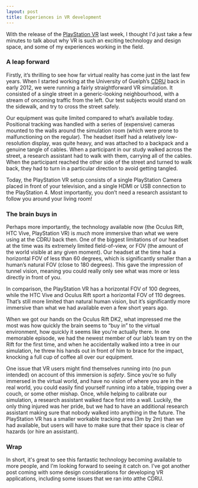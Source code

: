 ```yaml
---
layout: post
title: Experiences in VR development
---
```


With the release of the [PlayStation VR](https://www.playstation.com/en-ca/explore/playstation-vr/) last week, I thought I'd just take 
a few minutes to talk about why VR is such an exciting technology and design space, and some of my experiences working in the field.

### A leap forward

Firstly, it’s thrilling to see how far virtual reality has come just in the last few years. When I started working at the University of 
Guelph’s [CDRU](https://cdru.psychology.uoguelph.ca/cdru) back in early 2012, we were running a fairly straightforward VR simulation. It 
consisted of a single street in a generic-looking neighbourhood, with a stream of oncoming traffic from the left. Our test subjects would
stand on the sidewalk, and try to cross the street safely.

Our equipment was quite limited compared to what’s available today. Positional tracking was handled with a series of (expensive) cameras
mounted to the walls around the simulation room (which were prone to malfunctioning on the regular). The headset itself had a relatively 
low-resolution display, was quite heavy, and was attached to a backpack and a genuine tangle of cables. When a participant in our study 
walked across the street, a research assistant had to walk with them, carrying all of the cables. When the participant reached the other
side of the street and turned to walk back, they had to turn in a particular direction to avoid getting tangled.

Today, the PlayStation VR setup consists of a single PlayStation Camera placed in front of your television, and a single HDMI or USB connection 
to the PlayStation 4. Most importantly, you don’t need a research assistant to follow you around your living room!

### The brain buys in

Perhaps more importantly, the technology available now (the Oculus Rift, HTC Vive, PlayStation VR) is *much* more immersive than what we 
were using at the CDRU back then. One of the biggest limitations of our headset at the time was its extremely limited field-of-view, or FOV (the
amount of the world visible at any given moment). Our headset at the time had a horizontal FOV of less than 60 degrees, which is 
significantly smaller than a human’s natural FOV (close to 180 degrees). This gave the impression of tunnel vision, meaning you could 
really only see what was more or less directly in front of you.

In comparison, the PlayStation VR has a horizontal FOV of 100 degrees, while the HTC Vive and Oculus Rift sport a horizontal FOV of 110 
degrees. That’s still more limited than natural human vision, but it’s significantly more immersive than what we had available 
even a few short years ago.

When we got our hands on the Oculus Rift DK2, what impressed me the most was how quickly the brain seems to “buy in” to the virtual 
environment, how quickly it seems like you're actually there. In one memorable episode, we had the newest member of our lab’s team try 
on the Rift for the first time, and when he accidentally walked into a tree in our simulation, he threw his hands out in front of him
to brace for the impact, knocking a full cup of coffee all over our equipment.

One issue that VR users might find themselves running into (no pun intended) on account of this immersion is *safety*. Since you’re so 
fully immersed in the virtual world, and have no vision of where you are in the real world, you could easily find yourself running into
a table, tripping over a couch, or some other mishap. Once, while helping to calibrate our simulation, a research assistant walked face 
first into a wall. Luckily, the only thing injured was her pride, but we had to have an additional research assistant making sure that
nobody walked into anything in the future. The PlayStation VR has a smaller workable tracking area (3m by 2m) than we had available, but 
users will have to make sure that their space is clear of hazards (or hire an assistant).

### Wrap

In short, it's great to see this fantastic technology becoming available to more people, and I'm looking forward to seeing it catch on. 
I've got another post coming with some design considerations for developing VR applications, including some issues that we ran into 
atthe CDRU.
